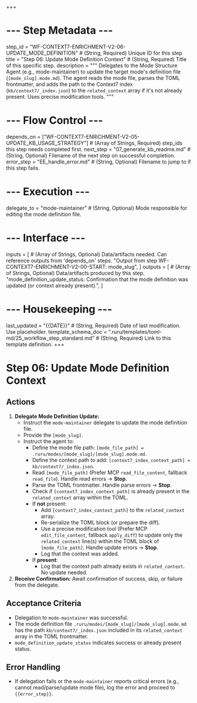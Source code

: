 +++
# --- Step Metadata ---
step_id = "WF-CONTEXT7-ENRICHMENT-V2-06-UPDATE_MODE_DEFINITION" # (String, Required) Unique ID for this step
title = "Step 06: Update Mode Definition Context" # (String, Required) Title of this specific step.
description = """
Delegates to the Mode Structure Agent (e.g., mode-maintainer) to update the target mode's definition file (`[mode_slug].mode.md`). The agent reads the mode file, parses the TOML frontmatter, and adds the path to the Context7 index (`kb/context7/_index.json`) to the `related_context` array if it's not already present. Uses precise modification tools.
"""

# --- Flow Control ---
depends_on = ["WF-CONTEXT7-ENRICHMENT-V2-05-UPDATE_KB_USAGE_STRATEGY"] # (Array of Strings, Required) step_ids this step needs completed first.
next_step = "07_generate_kb_readme.md" # (String, Optional) Filename of the next step on successful completion.
error_step = "EE_handle_error.md" # (String, Optional) Filename to jump to if this step fails.

# --- Execution ---
delegate_to = "mode-maintainer" # (String, Optional) Mode responsible for editing the mode definition file.

# --- Interface ---
inputs = [ # (Array of Strings, Optional) Data/artifacts needed. Can reference outputs from 'depends_on' steps.
    "Output from step WF-CONTEXT7-ENRICHMENT-V2-00-START: mode_slug",
]
outputs = [ # (Array of Strings, Optional) Data/artifacts produced by this step.
    "mode_definition_update_status: Confirmation that the mode definition was updated (or context already present).",
]

# --- Housekeeping ---
last_updated = "{{DATE}}" # (String, Required) Date of last modification. Use placeholder.
template_schema_doc = ".ruru/templates/toml-md/25_workflow_step_standard.md" # (String, Required) Link to this template definition.
+++

# Step 06: Update Mode Definition Context

## Actions

1.  **Delegate Mode Definition Update:**
    *   Instruct the `mode-maintainer` delegate to update the mode definition file.
    *   Provide the `[mode_slug]`.
    *   Instruct the agent to:
        *   Define the mode file path: `[mode_file_path] = .ruru/modes/[mode_slug]/[mode_slug].mode.md`.
        *   Define the context path to add: `[context7_index_context_path] = kb/context7/_index.json`.
        *   Read `[mode_file_path]` (Prefer MCP `read_file_content`, fallback `read_file`). Handle read errors -> **Stop**.
        *   Parse the TOML frontmatter. Handle parse errors -> **Stop**.
        *   Check if `[context7_index_context_path]` is already present in the `related_context` array within the TOML.
        *   If **not** present:
            *   Add `[context7_index_context_path]` to the `related_context` array.
            *   Re-serialize the TOML block (or prepare the diff).
            *   Use a precise modification tool (Prefer MCP `edit_file_content`, fallback `apply_diff`) to update only the `related_context` line(s) within the TOML block of `[mode_file_path]`. Handle update errors -> **Stop**.
            *   Log that the context was added.
        *   If **present**:
            *   Log that the context path already exists in `related_context`. No update needed.
2.  **Receive Confirmation:** Await confirmation of success, skip, or failure from the delegate.

## Acceptance Criteria

*   Delegation to `mode-maintainer` was successful.
*   The mode definition file `.ruru/modes/[mode_slug]/[mode_slug].mode.md` has the path `kb/context7/_index.json` included in its `related_context` array in the TOML frontmatter.
*   `mode_definition_update_status` indicates success or already present status.

## Error Handling

*   If delegation fails or the `mode-maintainer` reports critical errors (e.g., cannot read/parse/update mode file), log the error and proceed to `{{error_step}}`.